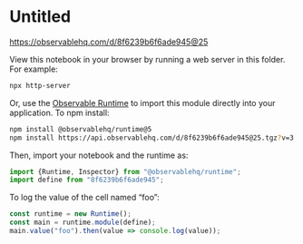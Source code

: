 # Untitled

https://observablehq.com/d/8f6239b6f6ade945@25

View this notebook in your browser by running a web server in this folder. For
example:

~~~sh
npx http-server
~~~

Or, use the [Observable Runtime](https://github.com/observablehq/runtime) to
import this module directly into your application. To npm install:

~~~sh
npm install @observablehq/runtime@5
npm install https://api.observablehq.com/d/8f6239b6f6ade945@25.tgz?v=3
~~~

Then, import your notebook and the runtime as:

~~~js
import {Runtime, Inspector} from "@observablehq/runtime";
import define from "8f6239b6f6ade945";
~~~

To log the value of the cell named “foo”:

~~~js
const runtime = new Runtime();
const main = runtime.module(define);
main.value("foo").then(value => console.log(value));
~~~
